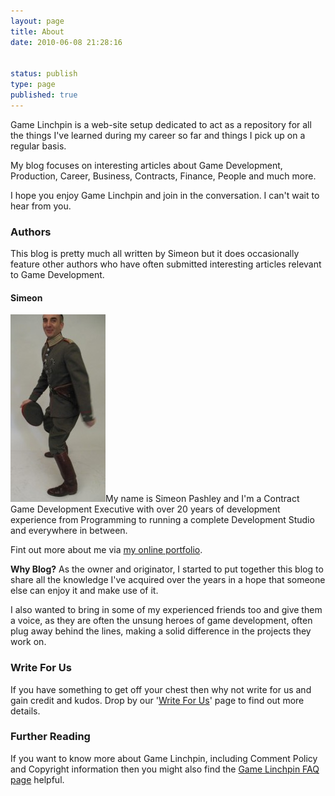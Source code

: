 ```yaml
---
layout: page
title: About
date: 2010-06-08 21:28:16


status: publish
type: page
published: true
---
```

Game Linchpin is a web-site setup dedicated to act as a repository for
all the things I've learned during my career so far and things I pick up
on a regular basis.

My blog focuses on interesting articles about Game Development,
Production, Career, Business, Contracts, Finance, People and much more.

I hope you enjoy Game Linchpin and join in the conversation. I can't
wait to hear from you.

<div>

### Authors

This blog is pretty much all written by Simeon but it does occasionally
feature other authors who have often submitted interesting articles
relevant to Game Development.

#### Simeon

[![](assets/IMG_4281-e1276213790885-152x300.jpg "Photo taken a promo photo shoot for our game")](/about/about-simeon)My
name is Simeon Pashley and I'm a Contract Game Development Executive
with over 20 years of development experience from Programming to running
a complete Development Studio and everywhere in between.

Fint out more about me via [my online portfolio](/contact).

**Why Blog?**
 As the owner and originator, I started to put together this blog to
share all the knowledge I've acquired over the years in a hope that
someone else can enjoy it and make use of it.

I also wanted to bring in some of my experienced friends too and give
them a voice, as they are often the unsung heroes of game development,
often plug away behind the lines, making a solid difference in the
projects they work on.

</div>

### Write For Us

If you have something to get off your chest then why not write for us
and gain credit and kudos. Drop by our '[Write For Us](/write-for-us)'
page to find out more details.

### Further Reading

If you want to know more about Game Linchpin, including Comment Policy
and Copyright information then you might also find the [Game Linchpin
FAQ page](/faq) helpful.
